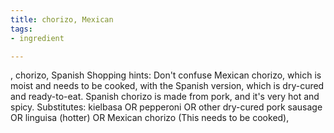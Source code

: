 ```yaml
---
title: chorizo, Mexican
tags:
- ingredient

---
```

, chorizo, Spanish Shopping hints: Don't confuse Mexican chorizo, which is moist and needs to be cooked, with the Spanish version, which is dry-cured and ready-to-eat. Spanish chorizo is made from pork, and it's very hot and spicy. Substitutes: kielbasa OR pepperoni OR other dry-cured pork sausage OR linguisa (hotter) OR Mexican chorizo (This needs to be cooked),
